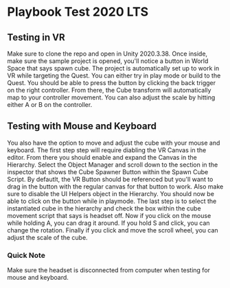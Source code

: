 # Playbook Test 2020 LTS

## Testing in VR
Make sure to clone the repo and open in Unity 2020.3.38. Once inside, make sure the sample project is opened, you'll notice a button in World Space that says spawn cube. The project is automatically set up to work in VR while targeting the Quest. You can either try in play mode or build to the Quest. You should be able to press the button by clicking the back trigger on the right controller. From there, the Cube transform will automatically map to your controller movement. You can also adjust the scale by hitting either A or B on the controller.

## Testing with Mouse and Keyboard
You also have the option to move and adjust the cube with your mouse and keyboard. The first step step will require diabling the VR Canvas in the editor. From there you should enable and expand the Canvas in the Hierarchy. Select the Object Manager and scroll down to the section in the inspector that shows the Cube Spawner Button within the Spawn Cube Script. By defautlt, the VR Button should be referenced but you'll want to drag in the button with the regular canvas for that button to work. Also make sure to disable the UI Helpers object in the Hierarchy. You should now be able to click on the button while in playmode. The last step is to select the instantiated cube in the hierarchy and check the box within the cube movement script that says is headset off. Now if you click on the mouse while holding A, you can drag it around. If you hold S and click, you can change the rotation. Finally if you click and move the scroll wheel, you can adjust the scale of the cube. 

### Quick Note
Make sure the headset is disconnected from computer when testing for mouse and keyboard.
 
